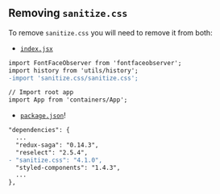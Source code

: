## Removing `sanitize.css`

To remove `sanitize.css` you will need to remove it from both:

- [`index.jsx`](../../app/index.jsx)

```diff
import FontFaceObserver from 'fontfaceobserver';
import history from 'utils/history';
-import 'sanitize.css/sanitize.css';

// Import root app
import App from 'containers/App';
```

- [`package.json`](../../package.json)!

```diff
"dependencies": {
  ...
  "redux-saga": "0.14.3",
  "reselect": "2.5.4",
- "sanitize.css": "4.1.0",
  "styled-components": "1.4.3",
  ...
},
```
